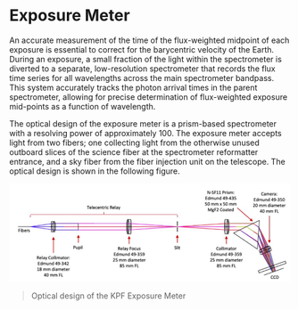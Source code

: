 # Exposure Meter

An accurate measurement of the time of the flux-weighted midpoint of each exposure is essential to correct for the barycentric velocity of the Earth. During an exposure, a small fraction of the light within the spectrometer is diverted to a separate, low-resolution spectrometer that records the flux time series for all wavelengths across the main spectrometer bandpass. This system accurately tracks the photon arrival times in the parent spectrometer, allowing for precise determination of flux-weighted exposure mid-points as a function of wavelength.

The optical design of the exposure meter is a prism-based spectrometer with a resolving power of approximately 100. The exposure meter accepts light from two fibers; one collecting light from the otherwise unused outboard slices of the science fiber at the spectrometer reformatter entrance, and a sky fiber from the fiber injection unit on the telescope. The optical design is shown in the following figure. 

![Optical design of the KPF Exposure Meter](figures/ExpMeter.JPG)
> Optical design of the KPF Exposure Meter
